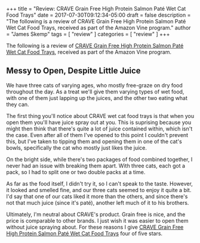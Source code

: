 +++
title = "Review: CRAVE Grain Free High Protein Salmon Paté Wet Cat Food Trays"
date = 2017-07-30T09:12:34-05:00
draft = false
description = "The following is a review of CRAVE Grain Free High Protein Salmon Paté Wet Cat Food Trays, received as part of the Amazon Vine program."
author = "James Skemp"
tags = [ "review" ]
categories = [ "review" ]
+++

The following is a review of [CRAVE Grain Free High Protein Salmon Paté Wet Cat Food Trays][review], received as part of the Amazon Vine program.

## Messy to Open, Despite Little Juice

We have three cats of varying ages, who mostly free-graze on dry food throughout the day. As a treat we'll give them varying types of wet food, with one of them just lapping up the juices, and the other two eating what they can.

The first thing you'll notice about CRAVE wet cat food trays is that when you open them you'll have juice spray out at you. This is suprising because you might then think that there's quite a lot of juice contained within, which isn't the case. Even after all of them I've opened to this point I couldn't prevent this, but I've taken to tipping them and opening them in one of the cat's bowls, specifically the cat who mostly just likes the juice.

On the bright side, while there's two packages of food combined together, I never had an issue with breaking them apart. With three cats, each got a pack, so I had to split one or two double packs at a time.

As far as the food itself, I didn't try it, so I can't speak to the taste. However, it looked and smelled fine, and our three cats seemed to enjoy it quite a bit. I'd say that one of our cats liked it more than the others, and since there's not that much juice (since it's paté), another left much of it to his brothers.

Ultimately, I'm neutral about CRAVE's product. Grain free is nice, and the price is comparable to other brands. I just wish it was easier to open them without juice spraying about. For these reasons I give [CRAVE Grain Free High Protein Salmon Paté Wet Cat Food Trays][review] four of five stars.

[review]: http://amzn.to/2hdpKuL
